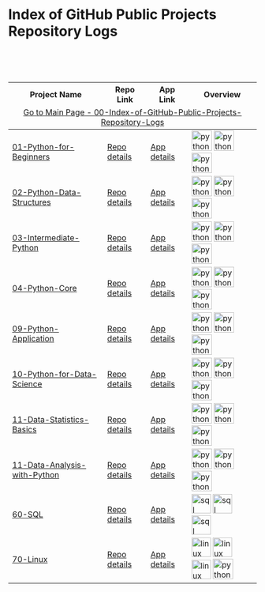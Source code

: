 # Index of GitHub Public Projects Repository Logs

<table>
  <thead>
    <tr>
      <th>Project Name</th>
      <th>Repo Link</th>
      <th>App Link</th>
      <th>Overview</th>
    </tr>
    <tr>
      <td colspan="4"  align="center"><a href="https://github.com/celik-muhammed/00-Index-of-GitHub-Public-Projects-Repository-Logs" target="_blank">
        Go to Main Page - 00-Index-of-GitHub-Public-Projects-Repository-Logs</a></td>
    </tr>
  </thead>  
  <tbody>
    <tr>
      <td><a href="https://github.com/celik-muhammed/01-Python-for-Beginners" target="_blank">01-Python-for-Beginners</a></td>
      <td><a href="https://github.com/celik-muhammed/01-Python-for-Beginners" target="_blank">Repo details</a></td>
      <td><a href="^#" target="_blank">App details</a></td>
      <td>
        <img src="https://www.python.org/static/img/python-logo.png" alt="python" height=41>
        <img src="https://res.cloudinary.com/canonical/image/fetch/f_auto,q_auto,fl_sanitize,w_55,h_64/https://assets.ubuntu.com/v1/8ee86883-jupyter-logo.png" alt="python" height=41>
        <img src="https://resources.jetbrains.com/storage/products/company/brand/logos/PyCharm_icon.svg" alt="python" height=41>
      </td>
    </tr>
    <tr>
      <td><a href="https://github.com/celik-muhammed/02-Python-Data-Structures" target="_blank">02-Python-Data-Structures</a></td>
      <td><a href="https://github.com/celik-muhammed/02-Python-Data-Structures" target="_blank">Repo details</a></td>
      <td><a href="^#" target="_blank">App details</a></td>
      <td>
        <img src="https://www.python.org/static/img/python-logo.png" alt="python" height=41>
        <img src="https://res.cloudinary.com/canonical/image/fetch/f_auto,q_auto,fl_sanitize,w_55,h_64/https://assets.ubuntu.com/v1/8ee86883-jupyter-logo.png" alt="python" height=41>
        <img src="https://resources.jetbrains.com/storage/products/company/brand/logos/PyCharm_icon.svg" alt="python" height=41>
      </td>
    </tr>
    <tr>
      <td><a href="https://github.com/celik-muhammed/03-Intermediate-Python" target="_blank">03-Intermediate-Python</a></td>
      <td><a href="https://github.com/celik-muhammed/03-Intermediate-Python" target="_blank">Repo details</a></td>
      <td><a href="^#" target="_blank">App details</a></td>
      <td>
        <img src="https://www.python.org/static/img/python-logo.png" alt="python" height=41>
        <img src="https://res.cloudinary.com/canonical/image/fetch/f_auto,q_auto,fl_sanitize,w_55,h_64/https://assets.ubuntu.com/v1/8ee86883-jupyter-logo.png" alt="python" height=41>
        <img src="https://resources.jetbrains.com/storage/products/company/brand/logos/PyCharm_icon.svg" alt="python" height=41>
      </td>
    </tr>
    <tr>
      <td><a href="https://github.com/celik-muhammed/04-Python-Core" target="_blank">04-Python-Core</a></td>
      <td><a href="https://github.com/celik-muhammed/04-Python-Core" target="_blank">Repo details</a></td>
      <td><a href="^#" target="_blank">App details</a></td>
      <td>
        <img src="https://www.python.org/static/img/python-logo.png" alt="python" height=41>
        <img src="https://res.cloudinary.com/canonical/image/fetch/f_auto,q_auto,fl_sanitize,w_55,h_64/https://assets.ubuntu.com/v1/8ee86883-jupyter-logo.png" alt="python" height=41>
        <img src="https://resources.jetbrains.com/storage/products/company/brand/logos/PyCharm_icon.svg" alt="python" height=41>
      </td>
    </tr>
    <tr>
      <td><a href="https://github.com/celik-muhammed/09-Python-Application" target="_blank">09-Python-Application</a></td>
      <td><a href="https://github.com/celik-muhammed/09-Python-Application" target="_blank">Repo details</a></td>
      <td><a href="^#" target="_blank">App details</a></td>
      <td>
        <img src="https://www.python.org/static/img/python-logo.png" alt="python" height=41>
        <img src="https://res.cloudinary.com/canonical/image/fetch/f_auto,q_auto,fl_sanitize,w_55,h_64/https://assets.ubuntu.com/v1/8ee86883-jupyter-logo.png" alt="python" height=41>
        <img src="https://resources.jetbrains.com/storage/products/company/brand/logos/PyCharm_icon.svg" alt="python" height=41>
      </td>
    </tr>
    <tr>
      <td><a href="https://github.com/celik-muhammed/10-Python-for-Data-Science" target="_blank">10-Python-for-Data-Science</a></td>
      <td><a href="https://github.com/celik-muhammed/10-Python-for-Data-Science" target="_blank">Repo details</a></td>
      <td><a href="^#" target="_blank">App details</a></td>
      <td>
        <img src="https://www.python.org/static/img/python-logo.png" alt="python" height=41>
        <img src="https://res.cloudinary.com/canonical/image/fetch/f_auto,q_auto,fl_sanitize,w_55,h_64/https://assets.ubuntu.com/v1/8ee86883-jupyter-logo.png" alt="python" height=41>
        <img src="https://resources.jetbrains.com/storage/products/company/brand/logos/PyCharm_icon.svg" alt="python" height=41>
      </td>
    </tr>
    <tr>
      <td><a href="https://github.com/celik-muhammed/11-Data-Statistics-Basics" target="_blank">11-Data-Statistics-Basics</a></td>
      <td><a href="https://github.com/celik-muhammed/11-Data-Statistics-Basics" target="_blank">Repo details</a></td>
      <td><a href="^#" target="_blank">App details</a></td>
      <td>
        <img src="https://www.python.org/static/img/python-logo.png" alt="python" height=41>
        <img src="https://res.cloudinary.com/canonical/image/fetch/f_auto,q_auto,fl_sanitize,w_55,h_64/https://assets.ubuntu.com/v1/8ee86883-jupyter-logo.png" alt="python" height=41>
        <img src="https://resources.jetbrains.com/storage/products/company/brand/logos/PyCharm_icon.svg" alt="python" height=41>
      </td>
    </tr>
    <tr>
      <td><a href="https://github.com/celik-muhammed/11-Data-Analysis-with-Python" target="_blank">11-Data-Analysis-with-Python</a></td>
      <td><a href="https://github.com/celik-muhammed/11-Data-Analysis-with-Python" target="_blank">Repo details</a></td>
      <td><a href="^#" target="_blank">App details</a></td>
      <td>
        <img src="https://www.python.org/static/img/python-logo.png" alt="python" height=41>
        <img src="https://res.cloudinary.com/canonical/image/fetch/f_auto,q_auto,fl_sanitize,w_55,h_64/https://assets.ubuntu.com/v1/8ee86883-jupyter-logo.png" alt="python" height=41>
        <img src="https://resources.jetbrains.com/storage/products/company/brand/logos/PyCharm_icon.svg" alt="python" height=41>
      </td>
    </tr>
    <tr>
      <td><a href="https://github.com/celik-muhammed/60-SQL" target="_blank">60-SQL</a></td>
      <td><a href="https://github.com/celik-muhammed/60-SQL" target="_blank">Repo details</a></td>
      <td><a href="^#" target="_blank">App details</a></td>
      <td>
        <img src="https://docs.microsoft.com/en-us/sql/tools/media/overview-sql-tools/azure-data-studio.svg?view=sql-server-ver15" alt="sql" height=39>
        <img src="https://docs.microsoft.com/en-us/sql/tools/media/overview-sql-tools/ssms.svg?view=sql-server-ver15" alt="sql" height=39>
        <img src="https://docs.microsoft.com/en-us/sql/tools/media/overview-sql-tools/ssdt.svg?view=sql-server-ver15" alt="sql" height=39>
      </td>
    </tr>
    <tr>
      <td><a href="https://github.com/celik-muhammed/70-Linux" target="_blank">70-Linux</a></td>
      <td><a href="https://github.com/celik-muhammed/70-Linux" target="_blank">Repo details</a></td>
      <td><a href="^#" target="_blank">App details</a></td>
      <td>
        <img src="https://res.cloudinary.com/canonical/image/fetch/f_auto,q_auto,fl_sanitize,c_fill,w_720/https://lh6.googleusercontent.com/a_-JNT0OC06ECZ2qVFHqbfQ9yhXK4bMzTeans4uHO2amgKA-5877J-o9Vey67OgRrcaYdBShI32lfx_kP1Ea4B4njsmDikNzpM35M6B_wjlhiWKX0AgO8VnQcOM2qEmSvBomb36H_ruSgV5sUw" alt="linux" height=39>
        <img src="https://assets.ubuntu.com/v1/ed348358-logo-cof.svg" alt="linux" height=39>
        <img src="https://res.cloudinary.com/canonical/image/fetch/f_auto,q_auto,fl_sanitize,w_365,h_236/https://assets.ubuntu.com/v1/1c786630-image-cloud.svg" alt="linux" height=39>
        <img src="https://docs.microsoft.com/en-us/sql/tools/media/overview-sql-tools/visual-studio-code.svg?view=sql-server-ver15" alt="python" height=41>        
      </td>
    </tr>
  </tbody>
</table>
